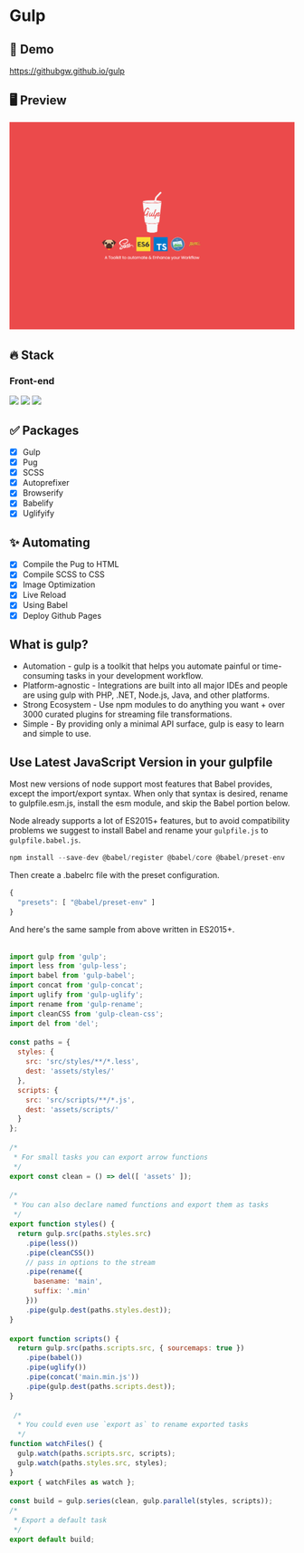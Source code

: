 # Gulp

## 🔗 Demo
https://githubgw.github.io/gulp

## 🖥 Preview
<img src="preview.png" />

## 🔥 Stack
### Front-end
<img height="30" src="https://img.shields.io/badge/Gulp-CF4647?style=for-the-badge&logo=Gulp&logoColor=white"/> <img height="30" src="https://img.shields.io/badge/Pug-A86454?style=for-the-badge&logo=Pug&logoColor=white"/>
<img height="30" src="https://img.shields.io/badge/Sass-CC6699?style=for-the-badge&logo=Sass&logoColor=white"/>

## ✅ Packages
- [x] Gulp
- [x] Pug
- [x] SCSS
- [x] Autoprefixer
- [x] Browserify
- [x] Babelify
- [x] Uglifyify

## ✨ Automating
- [x] Compile the Pug to HTML
- [x] Compile SCSS to CSS
- [x] Image Optimization
- [x] Live Reload
- [x] Using Babel
- [x] Deploy Github Pages

## What is gulp?
* Automation - gulp is a toolkit that helps you automate painful or time-consuming tasks in your development workflow.
* Platform-agnostic - Integrations are built into all major IDEs and people are using gulp with PHP, .NET, Node.js, Java, and other platforms.
* Strong Ecosystem - Use npm modules to do anything you want + over 3000 curated plugins for streaming file transformations.
* Simple - By providing only a minimal API surface, gulp is easy to learn and simple to use.

## Use Latest JavaScript Version in your gulpfile
Most new versions of node support most features that Babel provides, except the import/export syntax. When only that syntax is desired, rename to gulpfile.esm.js, install the esm module, and skip the Babel portion below.

Node already supports a lot of ES2015+ features, but to avoid compatibility problems we suggest to install Babel and rename your ```gulpfile.js``` to ```gulpfile.babel.js```.

```javascript
npm install --save-dev @babel/register @babel/core @babel/preset-env
```

Then create a .babelrc file with the preset configuration.

```javascript
{
  "presets": [ "@babel/preset-env" ]
}
```

And here's the same sample from above written in ES2015+.

```javascript

import gulp from 'gulp';
import less from 'gulp-less';
import babel from 'gulp-babel';
import concat from 'gulp-concat';
import uglify from 'gulp-uglify';
import rename from 'gulp-rename';
import cleanCSS from 'gulp-clean-css';
import del from 'del';

const paths = {
  styles: {
    src: 'src/styles/**/*.less',
    dest: 'assets/styles/'
  },
  scripts: {
    src: 'src/scripts/**/*.js',
    dest: 'assets/scripts/'
  }
};

/*
 * For small tasks you can export arrow functions
 */
export const clean = () => del([ 'assets' ]);

/*
 * You can also declare named functions and export them as tasks
 */
export function styles() {
  return gulp.src(paths.styles.src)
    .pipe(less())
    .pipe(cleanCSS())
    // pass in options to the stream
    .pipe(rename({
      basename: 'main',
      suffix: '.min'
    }))
    .pipe(gulp.dest(paths.styles.dest));
}

export function scripts() {
  return gulp.src(paths.scripts.src, { sourcemaps: true })
    .pipe(babel())
    .pipe(uglify())
    .pipe(concat('main.min.js'))
    .pipe(gulp.dest(paths.scripts.dest));
}

 /*
  * You could even use `export as` to rename exported tasks
  */
function watchFiles() {
  gulp.watch(paths.scripts.src, scripts);
  gulp.watch(paths.styles.src, styles);
}
export { watchFiles as watch };

const build = gulp.series(clean, gulp.parallel(styles, scripts));
/*
 * Export a default task
 */
export default build;

```
